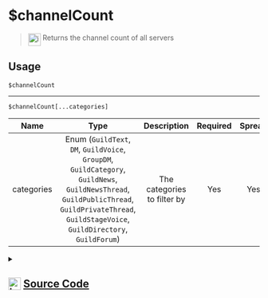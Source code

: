 # $channelCount
> <img align="top" src="https://upload.wikimedia.org/wikipedia/commons/thumb/e/e4/Infobox_info_icon.svg/160px-Infobox_info_icon.svg.png?20150409153300" alt="image" width="25" height="auto"> Returns the channel count of all servers
## Usage
```
$channelCount
```
---
```
$channelCount[...categories]
```
| Name | Type | Description | Required | Spread
| :---: | :---: | :---: | :---: | :---: |
categories | Enum (`GuildText`, `DM`, `GuildVoice`, `GroupDM`, `GuildCategory`, `GuildNews`, `GuildNewsThread`, `GuildPublicThread`, `GuildPrivateThread`, `GuildStageVoice`, `GuildDirectory`, `GuildForum`) | The categories to filter by | Yes | Yes
<details>
<summary>
    
## <img align="top" src="https://cdn4.iconfinder.com/data/icons/iconsimple-logotypes/512/github-512.png" alt="image" width="25" height="auto">  [Source Code](https://github.com/tryforge/ForgeScript-V2/blob/main/src/native/channelCount.ts)
    
</summary>
    
```ts
import { ChannelType } from "discord.js"
import { ArgType, NativeFunction, Return } from "../structures"

export default new NativeFunction({
    name: "$channelCount",
    version: "1.0.0",
    description: "Returns the channel count of all servers",
    brackets: false,
    unwrap: true,
    args: [
        {
            name: "categories",
            description: "The categories to filter by",
            rest: true,
            required: true,
            enum: ChannelType,
            type: ArgType.Enum,
        },
    ],
    execute(ctx, [categories]) {
        return Return.success(
            (this.hasFields
                ? ctx.client.channels.cache.filter((x) => categories.includes(x.type))
                : ctx.client.channels.cache
            ).size
        )
    },
})

```
    
</details>